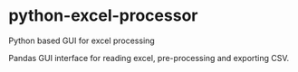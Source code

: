 # python-excel-processor
Python based GUI for excel processing

Pandas GUI interface for reading excel, pre-processing and exporting CSV.

